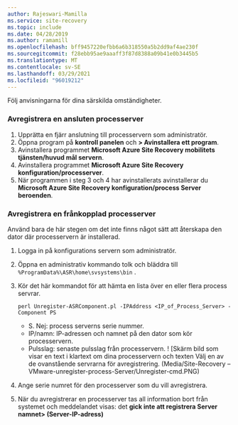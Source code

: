 ```yaml
---
author: Rajeswari-Mamilla
ms.service: site-recovery
ms.topic: include
ms.date: 04/28/2019
ms.author: ramamill
ms.openlocfilehash: bff9457220efbb6a6b318550a5b2dd9af4ae230f
ms.sourcegitcommit: f28ebb95ae9aaaff3f87d8388a09b41e0b3445b5
ms.translationtype: MT
ms.contentlocale: sv-SE
ms.lasthandoff: 03/29/2021
ms.locfileid: "96019212"
---
```

Följ anvisningarna för dina särskilda omständigheter.

### <a name="unregister-a-connected-process-server"></a>Avregistrera en ansluten processerver

1. Upprätta en fjärr anslutning till processervern som administratör.
2. Öppna program på **kontroll panelen** och **> Avinstallera ett program**.
3. Avinstallera programmet **Microsoft Azure Site Recovery mobilitets tjänsten/huvud mål servern**.
4. Avinstallera programmet **Microsoft Azure Site Recovery konfiguration/processerver**.
5. När programmen i steg 3 och 4 har avinstallerats avinstallerar du **Microsoft Azure Site Recovery konfiguration/process Server beroenden**.

### <a name="unregister-a-disconnected-process-server"></a>Avregistrera en frånkopplad processerver

Använd bara de här stegen om det inte finns något sätt att återskapa den dator där processervern är installerad.

1. Logga in på konfigurations servern som administratör.
2. Öppna en administrativ kommando tolk och bläddra till `%ProgramData%\ASR\home\svsystems\bin` .
3. Kör det här kommandot för att hämta en lista över en eller flera process servrar.

    ```
    perl Unregister-ASRComponent.pl -IPAddress <IP_of_Process_Server> -Component PS
    ```
    - S. Nej: process serverns serie nummer.
    - IP/namn: IP-adressen och namnet på den dator som kör processervern.
    - Pulsslag: senaste pulsslag från processervern.
    ! [Skärm bild som visar en text i klartext om dina processervern och texten Välj en av de ovanstående servrarna för avregistrering. (Media/Site-Recovery – VMware-unregister-process-Server/Unregister-cmd.PNG)

4. Ange serie numret för den processerver som du vill avregistrera.
5. När du avregistrerar en processerver tas all information bort från systemet och meddelandet visas: det **gick inte att registrera Server namnet> (Server-IP-adress)**

